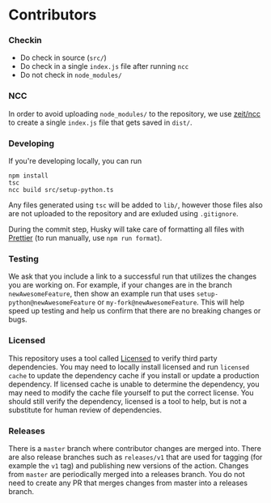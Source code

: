 # Contributors

### Checkin

- Do check in source (`src/`)
- Do check in a single `index.js` file after running `ncc`
- Do not check in `node_modules/`

### NCC

In order to avoid uploading `node_modules/` to the repository, we use [zeit/ncc](https://github.com/zeit/ncc) to create a single `index.js` file that gets saved in `dist/`.

### Developing

If you're developing locally, you can run
```
npm install
tsc
ncc build src/setup-python.ts
```
Any files generated using `tsc` will be added to `lib/`, however those files also are not uploaded to the repository and are exluded using `.gitignore`.

During the commit step, Husky will take care of formatting all files with [Prettier](https://github.com/prettier/prettier) (to run manually, use `npm run format`).

### Testing

We ask that you include a link to a successful run that utilizes the changes you are working on. For example, if your changes are in the branch `newAwesomeFeature`, then show an example run that uses `setup-python@newAwesomeFeature` or `my-fork@newAwesomeFeature`. This will help speed up testing and help us confirm that there are no breaking changes or bugs.

### Licensed

This repository uses a tool called [Licensed](https://github.com/github/licensed) to verify third party dependencies. You may need to locally install licensed and run `licensed cache` to update the dependency cache if you install or update a production dependency. If licensed cache is unable to determine the dependency, you may need to modify the cache file yourself to put the correct license. You should still verify the dependency, licensed is a tool to help, but is not a substitute for human review of dependencies.

### Releases

There is a `master` branch where contributor changes are merged into. There are also release branches such as `releases/v1` that are used for tagging (for example the `v1` tag) and publishing new versions of the action. Changes from `master` are periodically merged into a releases branch. You do not need to create any PR that merges changes from master into a releases branch.
